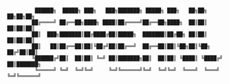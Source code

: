              ██████╗  █████╗ ███╗   ███╗███████╗ █████╗ ███╗   ██╗██╗   ██╗██╗██╗      
            ██╔════╝ ██╔══██╗████╗ ████║██╔════╝██╔══██╗████╗  ██║██║   ██║██║██║      
            ██║  ███╗███████║██╔████╔██║█████╗  ███████║██╔██╗ ██║██║   ██║██║██║      
            ██║   ██║██╔══██║██║╚██╔╝██║██╔══╝  ██╔══██║██║╚██╗██║╚██╗ ██╔╝██║██║      
            ╚██████╔╝██║  ██║██║ ╚═╝ ██║███████╗██║  ██║██║ ╚████║ ╚████╔╝ ██║███████╗ 
             ╚═════╝ ╚═╝  ╚═╝╚═╝     ╚═╝╚══════╝╚═╝  ╚═╝╚═╝  ╚═══╝  ╚═══╝  ╚═╝╚══════╝
